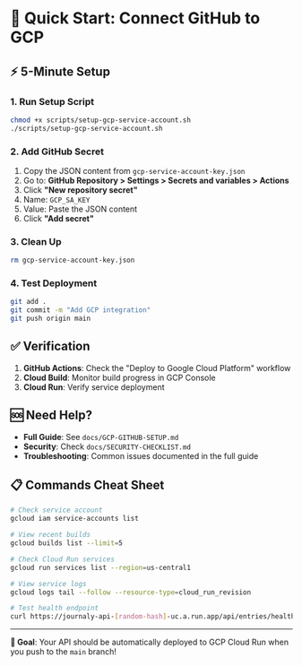 # 🚀 Quick Start: Connect GitHub to GCP

## ⚡ 5-Minute Setup

### 1. Run Setup Script
```bash
chmod +x scripts/setup-gcp-service-account.sh
./scripts/setup-gcp-service-account.sh
```

### 2. Add GitHub Secret
1. Copy the JSON content from `gcp-service-account-key.json`
2. Go to: **GitHub Repository > Settings > Secrets and variables > Actions**
3. Click **"New repository secret"**
4. Name: `GCP_SA_KEY`
5. Value: Paste the JSON content
6. Click **"Add secret"**

### 3. Clean Up
```bash
rm gcp-service-account-key.json
```

### 4. Test Deployment
```bash
git add .
git commit -m "Add GCP integration"
git push origin main
```

## ✅ Verification

1. **GitHub Actions**: Check the "Deploy to Google Cloud Platform" workflow
2. **Cloud Build**: Monitor build progress in GCP Console
3. **Cloud Run**: Verify service deployment

## 🆘 Need Help?

- **Full Guide**: See `docs/GCP-GITHUB-SETUP.md`
- **Security**: Check `docs/SECURITY-CHECKLIST.md`
- **Troubleshooting**: Common issues documented in the full guide

## 📋 Commands Cheat Sheet

```bash
# Check service account
gcloud iam service-accounts list

# View recent builds
gcloud builds list --limit=5

# Check Cloud Run services  
gcloud run services list --region=us-central1

# View service logs
gcloud logs tail --follow --resource-type=cloud_run_revision

# Test health endpoint
curl https://journaly-api-[random-hash]-uc.a.run.app/api/entries/health
```

---
**🎯 Goal**: Your API should be automatically deployed to GCP Cloud Run when you push to the `main` branch!
